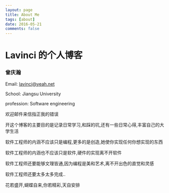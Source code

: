 ```yaml
---
layout: page
title: About Me
tags: [about]
date: 2016-05-21
comments: false
---
```


# Lavinci 的个人博客

### 曾庆瀚

Email:  lavinci@yeah.net

School: Jiangsu University

profession: Software engineering

欢迎邮件来信指正我的错误

开这个博客的主要目的是记录日常学习,和踩的坑,还有一些日常心得,丰富自己的大学生活

软件工程师的内涵不应该只是编程,更多的是创造,她使你实现任何你想实现的东西

软件工程师的内涵也不应该只是软件,硬件的实现离不开软件

软件工程师还要能够文理皆通,因为编程是美和艺术,离不开出色的直觉和灵感

软件工程师还要太多太多完成..

花若盛开,蝴蝶自来,你若精彩,天自安排




